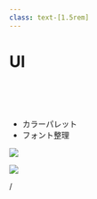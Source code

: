 ```yaml
---
class: text-[1.5rem]
---
```


# UI

<br>
<br>
<br>

- カラーパレット
- フォント整理

<img
  src="/palette.svg"
  class="absolute top-[2.5rem] right-[3.5rem] w-6/10"
/>

<img
  src="/figma.svg"
  class="absolute bottom-[2.5rem] left-[3.5rem] w-1/10"
/>

<div
  class="absolute bottom-[1rem] right-[1rem] text-[1rem]"
>
  <SlideCurrentNo /> / <SlidesTotal />
</div>

<!--
UI設計では、  
  
今回すこし挑戦として、カラーパレットの作成をしました。  
  
これによって、画面ごとの色味や文字フォントが変わってしまわないようにしています。
-->